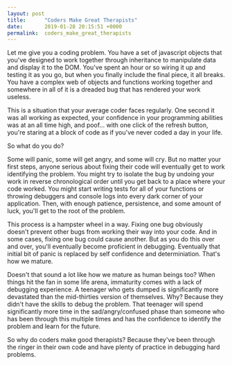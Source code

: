 ```yaml
---
layout: post
title:      "Coders Make Great Therapists"
date:       2019-01-28 20:15:51 +0000
permalink:  coders_make_great_therapists
---
```



Let me give you a coding problem.  You have a set of javascript objects that you've designed to work together through inheritance to manipulate data and display it to the DOM.  You've spent an hour or so wiring it up and testing it as you go, but when you finally include the final piece, it all breaks.  You have a complex web of objects and functions working together and somewhere in all of it is a dreaded bug that has rendered your work useless.

This is a situation that your average coder faces regularly.  One second it was all working as expected, your confidence in your programming abilities was at an all time high, and poof... with one click of the refresh button, you're staring at a block of code as if you've never coded a day in your life.

So what do you do?

Some will panic, some will get angry, and some will cry.  But no matter your first steps, anyone serious about fixing their code will eventually get to work identifying the problem.  You might try to isolate the bug by undoing your work in reverse chronological order until you get back to a place where your code worked. You might start writing tests for all of your functions or throwing debuggers and console logs into every dark corner of your application. Then, with enough patience, persistence, and some amount of luck, you'll get to the root of the problem.

This process is a hampster wheel in a way. Fixing one bug obviously doesn't prevent other bugs from working their way into your code.  And in some cases, fixing one bug could cause another.  But as you do this over and over, you'll eventually become proficient in debugging.  Eventually that initial bit of panic is replaced by self confidence and determiniation.  That's how we mature.

Doesn't that sound a lot like how we mature as human beings too?  When things hit the fan in some life arena, immaturity comes with a lack of debugging experience.  A teenager who gets dumped is significantly more devastated than the mid-thirties version of themselves. Why? Because they didn't have the skills to debug the problem.  That teenager will spend significantly more time in the sad/angry/confused phase than someone who has been through this multiple times and has the confidence to identify the problem and learn for the future.

So why do coders make good therapists? Because they've been through the ringer in their own code and have plenty of practice in debugging hard problems.
